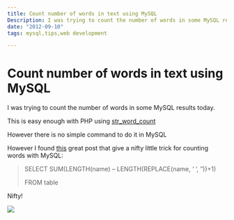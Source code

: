 ```yaml
---
title: Count number of words in text using MySQL
Description: I was trying to count the number of words in some MySQL results today. This is easy enough with PHP using str_word_count However there is no simple command
date: "2012-09-10"
tags: mysql,tips,web development

---
```

# Count number of words in text using MySQL

I was trying to count the number of words in some MySQL results today.

This is easy enough with PHP using [str_word_count](http://php.net/manual/en/function.str-word-count.php)

However there is no simple command to do it in MySQL

However I found [this](http://www.mwasif.com/2008/12/count-number-of-words-in-a-mysql-column/) great post that give a nifty little trick for counting words with MySQL:

> SELECT SUM(LENGTH(name) – LENGTH(REPLACE(name, ‘ ‘, ”))+1)
>
> FROM table

Nifty!

<img src = "/images/mysql-logo.jpg" />
